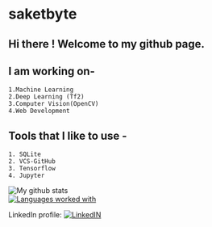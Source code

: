 # saketbyte
## Hi there ! Welcome to my github page. 
## I am working on-
    1.Machine Learning
    2.Deep Learning (Tf2)
    3.Computer Vision(OpenCV)
    4.Web Development
## Tools that I like to use -
    1. SQLite
    2. VCS-GitHub
    3. Tensorflow
    4. Jupyter

![My github stats](https://github-readme-stats.vercel.app/api?username=saketbyte&count_private=true&theme=nightowl&count_private=true)
</br>
[![Languages worked with](https://github-readme-stats.vercel.app/api/top-langs/?username=saketbyte)](https://github.com/saketbyte/github-readme-stats&theme=nightowl)
</br>

<!-- Actual text -->

LinkedIn profile: [![LinkedIN][1.2]][1]

<!-- Icons -->

[1.2]:https://raw.githubusercontent.com/MartinHeinz/MartinHeinz/master/linkedin-3-16.png (LinkedIn icon without padding)

<!-- Links to your social media accounts -->

[1]: https://www.linkedin.com/in/samriddh-singh-70621b18b/

